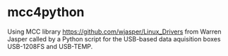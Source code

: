 # mcc4python
Using MCC library https://github.com/wjasper/Linux_Drivers from Warren Jasper called by a Python script for the USB-based data aquisition boxes USB-1208FS and USB-TEMP.
